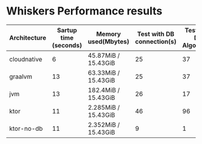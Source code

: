 # Whiskers Performance results

| Architecture | Sartup time (seconds) | Memory used(Mbytes) | Test with DB connection(s) | Test Mixed DB + Algorithm(s) | Test Algorithm (s) |
|---|---|---|---|---|---|
|cloudnative|6|  45.87MiB / 15.43GiB|25|37|13|
|graalvm|13|  63.33MiB / 15.43GiB|25|37|12|
|jvm|13|  182.4MiB / 15.43GiB|26|17|21|
|ktor|11|  2.285MiB / 15.43GiB|46|96|74|
|ktor-no-db|11|  2.352MiB / 15.43GiB|9|1|43|
